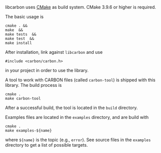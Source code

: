 libcarbon uses [CMake](https://cmake.org) as build system. CMake 3.9.6 or higher is required.

The basic usage is 
```
cmake . &&
make  &&
make tests  &&
make test  &&
make install
```
After installation, link against `libcarbon` and use
 
```#include <carbon/carbon.h>```

in your project in order to use the library.

A tool to work with CARBON files (called `carbon-tool`) is shipped with this library.
The build process is 
```
cmake .
make carbon-tool
```
After a successful build, the tool is located in the `build` directory.

Examples files are located in the `examples` directory, and are build with
```
cmake .
make examples-${name}
```
where `${name}`  is the topic (e.g., `error`). See source files in the `examples` 
directory to get a list of possible targets.